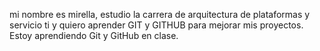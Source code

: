 mi nombre es mirella, estudio la carrera de arquitectura de plataformas y servicio ti y quiero aprender GIT y GITHUB para mejorar mis proyectos.
Estoy aprendiendo Git y GitHub en clase.
